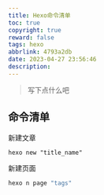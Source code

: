 ```yaml
---
title: Hexo命令清单
toc: true
copyright: true
reward: false
tags: hexo
abbrlink: 4793a2db
date: 2023-04-27 23:56:46
description:
---
```



>写下点什么吧
<!--more-->

## 命令清单
新建文章 
```shell
hexo new "title_name"
```

新建页面
```bash
hexo n page "tags"
```
